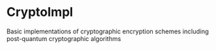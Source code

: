 # CryptoImpl
Basic implementations of cryptographic encryption schemes including post-quantum cryptographic algorithms
